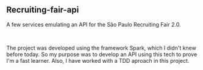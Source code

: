 ## Recruiting-fair-api

A few services emulating an API for the São Paulo Recruiting Fair 2.0.

<br>

The project was developed using the framework Spark, which I didn't knew before today. So my purpose was to develop an API using this tech to prove I'm a fast learner. Also, I have worked with a TDD aproach in this project.
